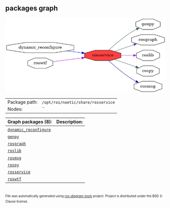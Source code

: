 <!--
File was automatically generated using 'ros-diagram-tools' project.
Project is distributed under the BSD 3-Clause license.
-->

## packages graph

[![rosservice](rosservice.png "rosservice")](rosservice.png)

|     |     |
| --- | --- |
| Package path: | `/opt/ros/noetic/share/rosservice` |
| Nodes: | `` |


| Graph packages (8): | Description: |
| ------------------- | ------------ |
| [`dynamic_reconfigure`](dynamic_reconfigure.md) |  |
| [`genpy`](genpy.md) |  |
| [`rosgraph`](rosgraph.md) |  |
| [`roslib`](roslib.md) |  |
| [`rosmsg`](rosmsg.md) |  |
| [`rospy`](rospy.md) |  |
| [`rosservice`](rosservice.md) |  |
| [`roswtf`](roswtf.md) |  |


</br>
<font size="1">
File was automatically generated using <a href="https://github.com/anetczuk/ros-diagram-tools"><i>ros-diagram-tools</i></a> project.
Project is distributed under the BSD 3-Clause license.
</font>
